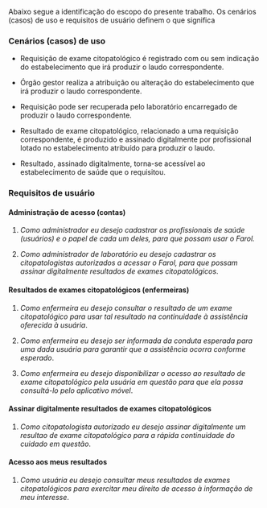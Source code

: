 Abaixo segue a identificação do escopo do presente trabalho. Os cenários (casos) de uso
e requisitos de usuário definem o que significa

### Cenários (casos) de uso

- Requisição de exame citopatológico é registrado com ou sem indicação do estabelecimento
  que irá produzir o laudo correspondente.

- Órgão gestor realiza a atribuição ou alteração do estabelecimento que irá produzir
  o laudo correspondente.

- Requisição pode ser recuperada pelo laboratório encarregado de produzir o laudo correspondente.

- Resultado de exame citopatológico, relacionado a uma requisição correspondente, é
  produzido e assinado digitalmente por profissional lotado no estabelecimento atribuído
  para produzir o laudo.

- Resultado, assinado digitalmente, torna-se acessível ao estabelecimento de saúde que o requisitou.

### Requisitos de usuário

#### Administração de acesso (contas)

1. _Como administrador eu desejo cadastrar os profissionais de saúde (usuários) e o papel de cada um deles, para que possam usar o Farol._

1. _Como administrador de laboratório eu desejo cadastrar os citopatologistas autorizados a acessar o Farol, para que possam assinar digitalmente resultados de exames citopatológicos_.

#### Resultados de exames citopatológicos (enfermeiras)

1. _Como enfermeira eu desejo consultar o resultado de um exame citopatológico para usar tal resultado na continuidade à assistência oferecida à usuária_.

1. _Como enfermeira eu desejo ser informada da conduta esperada para uma dada usuária para garantir que a assistência ocorra conforme esperado_.

1. _Como enfermeira eu desejo disponibilizar o acesso ao resultado de exame citopatológico pela usuária em questão para que ela possa consultá-lo pelo aplicativo móvel_.

#### Assinar digitalmente resultados de exames citopatológicos

1. _Como citopatologista autorizado eu desejo assinar digitalmente um resultao de exame citopatológico para a rápida continuidade do cuidado em questão_.

#### Acesso aos meus resultados

1. _Como usuária eu desejo consultar meus resultados de exames citopatológicos para exercitar meu direito de acesso à informação de meu interesse_.
